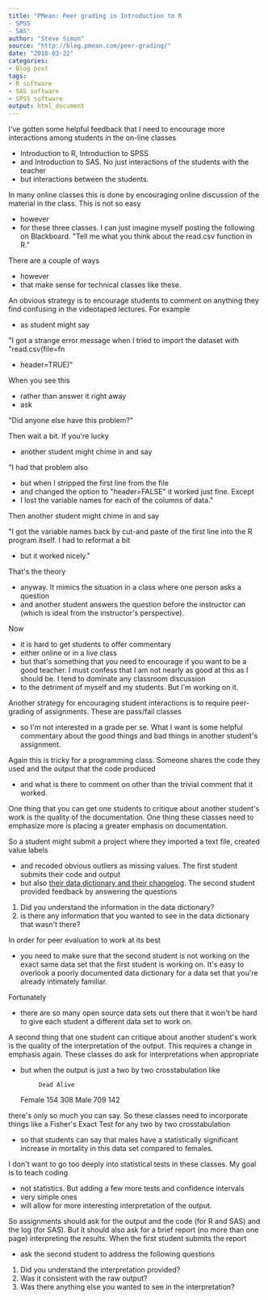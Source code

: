 ```yaml
---
title: "PMean: Peer grading in Introduction to R
- SPSS
- SAS"
author: "Steve Simon"
source: "http://blog.pmean.com/peer-grading/"
date: "2018-03-22"
categories:
- Blog post
tags:
- R software
- SAS software
- SPSS software
output: html_document
---
```


I've gotten some helpful feedback that I need to encourage more
interactions among students in the on-line classes
- Introduction to R,
Introduction to SPSS
- and Introduction to SAS. No just interactions of
the students with the teacher
- but interactions between the students.

In many online classes this is done by encouraging online discussion of
the material in the class. This is not so easy
- however
- for these three
classes. I can just imagine myself posting the following on Blackboard.
"Tell me what you think about the read.csv function in R."

There are a couple of ways
- however
- that make sense for technical
classes like these.

<!---More--->

An obvious strategy is to encourage students to comment on anything they
find confusing in the videotaped lectures. For example
- as student might
say

"I got a strange error message when I tried to import the dataset with
"read.csv(file=fn
- header=TRUE)"

When you see this
- rather than answer it right away
- ask

"Did anyone else have this problem?"

Then wait a bit. If you're lucky
- another student might chime in and say

"I had that problem also
- but when I stripped the first line from the
file
- and changed the option to "header=FALSE" it worked just fine.
Except
- I lost the variable names for each of the columns of data."

Then another student might chime in and say

"I got the variable names back by cut-and paste of the first line into
the R program itself. I had to reformat a bit
- but it worked nicely."

That's the theory
- anyway. It mimics the situation in a class where one
person asks a question
- and another student answers the question before
the instructor can (which is ideal from the instructor's perspective).

Now
- it is hard to get students to offer commentary
- either online or in
a live class
- but that's something that you need to encourage if you
want to be a good teacher. I must confess that I am not nearly as good
at this as I should be. I tend to dominate any classroom discussion
- to
the detriment of myself and my students. But I'm working on it.

Another strategy for encouraging student interactions is to require
peer-grading of assignments. These are pass/fail classes
- so I'm not
interested in a grade per se. What I want is some helpful commentary
about the good things and bad things in another student's assignment.

Again this is tricky for a programming class. Someone shares the code
they used and the output that the code produced
- and what is there to
comment on other than the trivial comment that it worked.

One thing that you can get one students to critique about another
student's work is the quality of the documentation. One thing these
classes need to emphasize more is placing a greater emphasis on
documentation.

So a student might submit a project where they imported a text file,
created value labels
- and recoded obvious outliers as missing values.
The first student submits their code and output
- but also [their data
dictionary and their changelog](../changes-to-classes/index.html). The
second student provided feedback by answering the questions

1.  Did you understand the information in the data dictionary?
2.  is there any information that you wanted to see in the data
    dictionary that wasn't there?

In order for peer evaluation to work at its best
- you need to make sure
that the second student is not working on the exact same data set that
the first student is working on. It's easy to overlook a poorly
documented data dictionary for a data set that you're already intimately
familiar.

Fortunately
- there are so many open source data sets out there that it
won't be hard to give each student a different data set to work on.

A second thing that one student can critique about another student's
work is the quality of the interpretation of the output. This requires a
change in emphasis again. These classes do ask for interpretations when
appropriate
- but when the output is just a two by two crosstabulation
like

           Dead Alive
    Female  154   308
    Male    709   142

there's only so much you can say. So these classes need to incorporate
things like a Fisher's Exact Test for any two by two crosstabulation
- so
that students can say that males have a statistically significant
increase in mortality in this data set compared to females.

I don't want to go too deeply into statistical tests in these classes.
My goal is to teach coding
- not statistics. But adding a few more tests
and confidence intervals
- very simple ones
- will allow for more
interesting interpretation of the output.

So assignments should ask for the output and the code (for R and SAS)
and the log (for SAS). But it should also ask for a brief report (no
more than one page) interpreting the results. When the first student
submits the report
- ask the second student to address the following
questions

1.  Did you understand the interpretation provided?
2.  Was it consistent with the raw output?
3.  Was there anything else you wanted to see in the interpretation?


